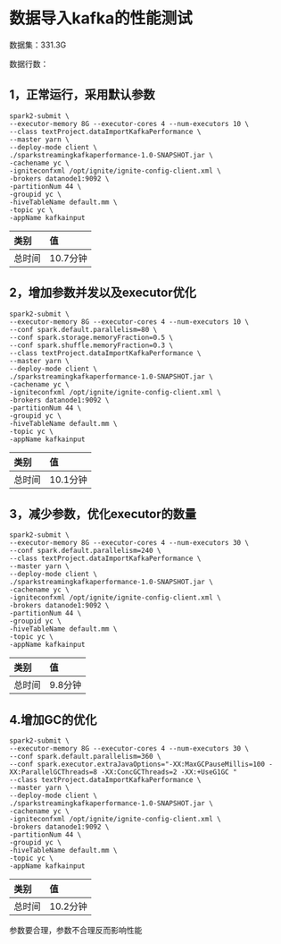 # 数据导入kafka的性能测试

数据集：331.3G

数据行数： 

## 1，正常运行，采用默认参数

    spark2-submit \
    --executor-memory 8G --executor-cores 4 --num-executors 10 \
    --class textProject.dataImportKafkaPerformance \
    --master yarn \
    --deploy-mode client \
    ./sparkstreamingkafkaperformance-1.0-SNAPSHOT.jar \
    -cachename yc \
    -igniteconfxml /opt/ignite/ignite-config-client.xml \
    -brokers datanode1:9092 \
    -partitionNum 44 \
    -groupid yc \
    -hiveTableName default.mm \
    -topic yc \
    -appName kafkainput
    
|类别|值|
|:---|:---|
|总时间|10.7分钟   |

## 2，增加参数并发以及executor优化

    spark2-submit \
    --executor-memory 8G --executor-cores 4 --num-executors 10 \
    --conf spark.default.parallelism=80 \
    --conf spark.storage.memoryFraction=0.5 \
    --conf spark.shuffle.memoryFraction=0.3 \
    --class textProject.dataImportKafkaPerformance \
    --master yarn \
    --deploy-mode client \
    ./sparkstreamingkafkaperformance-1.0-SNAPSHOT.jar \
    -cachename yc \
    -igniteconfxml /opt/ignite/ignite-config-client.xml \
    -brokers datanode1:9092 \
    -partitionNum 44 \
    -groupid yc \
    -hiveTableName default.mm \
    -topic yc \
    -appName kafkainput

|类别|值|
|:---|:---|
|总时间|10.1分钟   |


## 3，减少参数，优化executor的数量

    spark2-submit \
    --executor-memory 8G --executor-cores 4 --num-executors 30 \
    --conf spark.default.parallelism=240 \
    --class textProject.dataImportKafkaPerformance \
    --master yarn \
    --deploy-mode client \
    ./sparkstreamingkafkaperformance-1.0-SNAPSHOT.jar \
    -cachename yc \
    -igniteconfxml /opt/ignite/ignite-config-client.xml \
    -brokers datanode1:9092 \
    -partitionNum 44 \
    -groupid yc \
    -hiveTableName default.mm \
    -topic yc \
    -appName kafkainput

|类别|值|
|:---|:---|
|总时间|9.8分钟   |


## 4.增加GC的优化

    spark2-submit \
    --executor-memory 8G --executor-cores 4 --num-executors 30 \
    --conf spark.default.parallelism=360 \
    --conf spark.executor.extraJavaOptions="-XX:MaxGCPauseMillis=100 -XX:ParallelGCThreads=8 -XX:ConcGCThreads=2 -XX:+UseG1GC "
    --class textProject.dataImportKafkaPerformance \
    --master yarn \
    --deploy-mode client \
    ./sparkstreamingkafkaperformance-1.0-SNAPSHOT.jar \
    -cachename yc \
    -igniteconfxml /opt/ignite/ignite-config-client.xml \
    -brokers datanode1:9092 \
    -partitionNum 44 \
    -groupid yc \
    -hiveTableName default.mm \
    -topic yc \
    -appName kafkainput

|类别|值|
|:---|:---|
|总时间|10.2分钟   |

参数要合理，参数不合理反而影响性能
